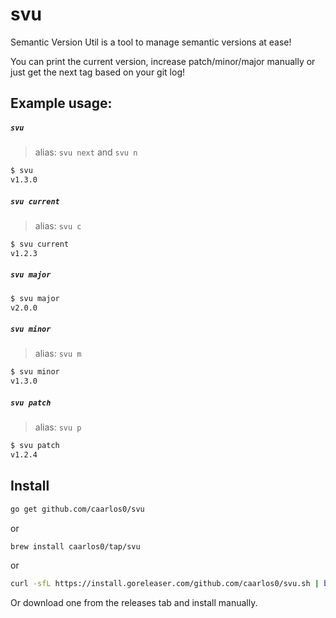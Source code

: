 # svu

Semantic Version Util is a tool to manage semantic versions at ease!

You can print the current version, increase patch/minor/major manually or just
get the next tag based on your git log!

## Example usage:

##### `svu`

> alias: `svu next` and `svu n`

```sh
$ svu
v1.3.0
```

##### `svu current`

> alias: `svu c`

```sh
$ svu current
v1.2.3
```

##### `svu major`

```sh
$ svu major
v2.0.0
```

##### `svu minor`

> alias: `svu m`

```sh
$ svu minor
v1.3.0
```

##### `svu patch`

> alias: `svu p`

```sh
$ svu patch
v1.2.4
```

## Install

```sh
go get github.com/caarlos0/svu
```

or

```sh
brew install caarlos0/tap/svu
```

or

```sh
curl -sfL https://install.goreleaser.com/github.com/caarlos0/svu.sh | bash -s -- -b /usr/local/bin
```

Or download one from the releases tab and install manually.
